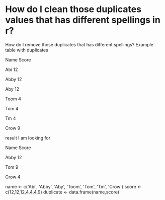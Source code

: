 
# How do I clean those duplicates values that has different spellings in r?

How do I remove those duplicates that has different spellings?
Example table with duplicates




Name
Score




Abi
12


Abby
12


Aby
12


Toom
4


Tom
4


Tm
4


Crow
9




result I am looking for




Name
Score




Abby
12


Tom
9


Crow
4




name <- c('Abi', 'Abby', 'Aby', 'Toom', 'Tom', 'Tm', 'Crow')
score <- c(12,12,12,4,4,4,9)
duplicate <- data.frame(name,score)


        